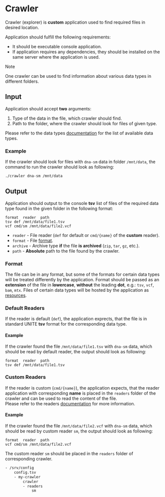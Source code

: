 # Crawler
Crawler (explorer) is **custom** application used to find required files in desired location.

Application should fulfill the following requirements:
- It should be executable console application.
- If application requires any dependencies, they should be installed on the same server where the application is used.

> [!Note]
> One crawler can be used to find information about various data types in different folders.

## Input
Application should accept **two** arguments:
1. Type of the data in the file, which crawler should find.
2. Path to the folder, where the crawler should look for files of given type.

Please refer to the data types [documentation](./types.md) for the list of available data types.

### Example
If the crawler should look for files with `dna-sm` data in folder `/mnt/data`, the command to run the crawler should look as following:
```bash
./crawler dna-sm /mnt/data
```

## Output
Application should output to the console **tsv** list of files of the required data type found in the given folder in the following format:
```tsv
format  reader  path
tsv def /mnt/data/file1.tsv
vcf cmd/sm /mnt/data/file2.vcf
```
- `reader` - File reader (`def` for default or `cmd/{name}` of the **custom** reader).
- `format` - File [format](#format).
- `archive` - Archive type **if** the file **is archived** (`zip`, `tar`, `gz`, etc.).
- `path` -  **Absolute** path to the file found by the crawler.

### Format
The file can be in any format, but some of the formats for certain data types will be treated differently by the application.
Format should be passed as an **extension** of the file in **lowercase**, **without** the leading **dot**, e.g.: `tsv`, `vcf`, `bam`, `mtx`.
Files of certain data types will be hosted by the application as [resources](./types.md#resources).

### Default Readers
If the reader is default (`def`), the application exprects, that the file is in standard UNITE **tsv** format for the corresponding data type.

#### Example
If the crawler found the file `/mnt/data/file1.tsv` with `dna-sm` data, which should be read by default reader, the output should look as following:
```tsv
format  reader  path
tsv def /mnt/data/file1.tsv
```

### Custom Readers
If the reader is custom (`cmd/{name}`), the application expects, that the reader application with corresponding **name** is placed in the `readers` folder of the crawler and can be used to read the content of the file.  
Please refer to the readers [documentation](./reader.md) for more information.

#### Example
If the crawler found the file `/mnt/data/file2.vcf` with `dna-sm` data, which should be read by custom reader `sm`, the output should look as following:
```tsv
format  reader  path
vcf cmd/sm /mnt/data/file2.vcf
```

The custom reader `sm` should be placed in the `readers` folder of corresponding crawler.
```txt
- /srv/config
    config.tsv
    - my-crawler
        crawler
        - readers
            sm
```
